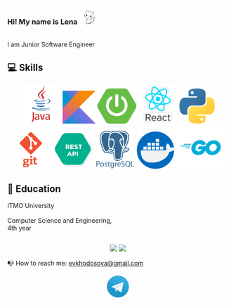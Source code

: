 ### Hi! My name is Lena <img height=40 width=40 src="https://github.com/ImLena/ImLena/blob/main/resources/kind.gif"/>
<br>
I am Junior Software Engineer

## 💻 Skills
<div align='center'>
  <img height=90 src="https://github.com/ImLena/ImLena/blob/main/resources/java.png"/>
  <img height=75 src="https://github.com/ImLena/ImLena/blob/main/resources/Kotlin_Icon.png"/>
  <img height=80 src="https://github.com/ImLena/ImLena/blob/main/resources/spring_boot_logo.png"/>
  <img height=90 src="https://github.com/ImLena/ImLena/blob/main/resources/react.png"/>      
  <img height=80 src="https://github.com/ImLena/ImLena/blob/main/resources/python.png"/>  
  <img height=90 src="https://github.com/ImLena/ImLena/blob/main/resources/git.png"/>
  <img height=90 src="https://github.com/ImLena/ImLena/blob/main/resources/restapi.png"/>
  <img height=90 src="https://github.com/ImLena/ImLena/blob/main/resources/postgresql.png"/>
  <img height=85 src="https://github.com/ImLena/ImLena/blob/main/resources/docker.png"/>
  <img height=100 src="https://github.com/ImLena/ImLena/blob/main/resources/go-logo.png"/>

  </div>
  
## 🏫 Education
  ITMO University
  <br></br>
  Computer Science and Engineering,<br> 4th year

##
<p align='center'>
   <a href="https://github-readme-stats.vercel.app/api?username=imlena&show_icons=true&count_private=true&theme=tokyonight&hide=issues,prs"><img
           height=150
           src="https://github-readme-stats.vercel.app/api?username=imlena&show_icons=true&count_private=true&theme=tokyonight&hide=issues,prs"/></a>
   <a href="https://github.com/romankh3/github-readme-stats"><img height=150
                                                                  src="https://github-readme-stats.vercel.app/api/top-langs/?username=imlena&layout=compact&theme=tokyonight"/></a>
</p>

📭 How to reach me: evkhodosova@gmail.com
<p align='center'>
 <a href="https://t.me/yesimlena"><img height=50 src="https://github.com/ImLena/ImLena/blob/main/resources/tg.png"/></a>
</p>
